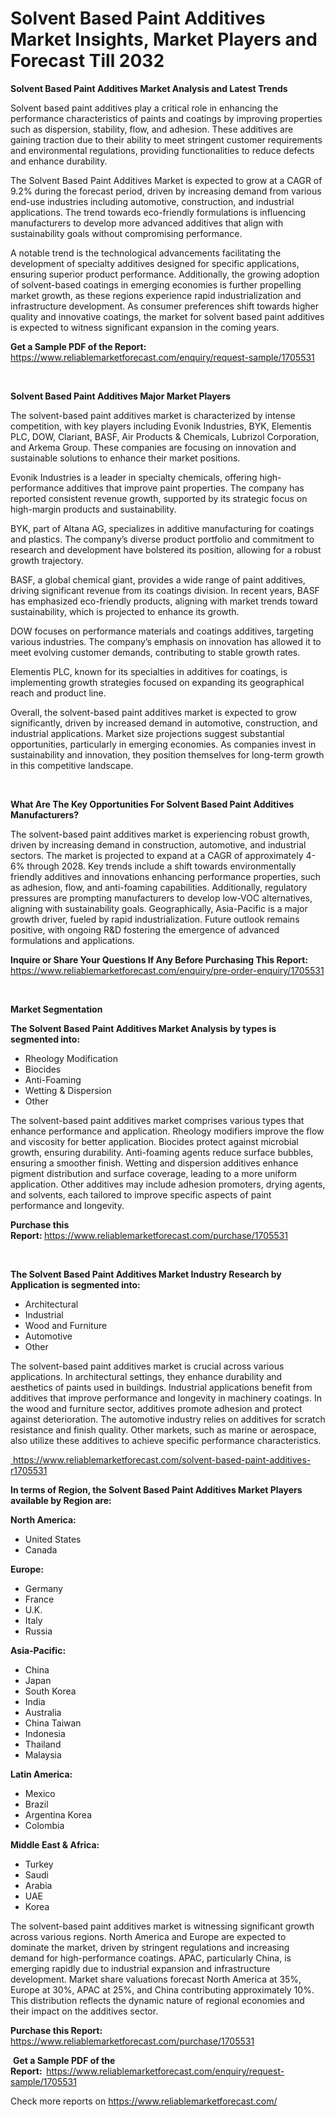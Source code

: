 <p><h1>Solvent Based Paint Additives Market Insights, Market Players and Forecast Till 2032</h1></p><p><strong>Solvent Based Paint Additives Market Analysis and Latest Trends</strong></p>
<p><p>Solvent based paint additives play a critical role in enhancing the performance characteristics of paints and coatings by improving properties such as dispersion, stability, flow, and adhesion. These additives are gaining traction due to their ability to meet stringent customer requirements and environmental regulations, providing functionalities to reduce defects and enhance durability.</p><p>The Solvent Based Paint Additives Market is expected to grow at a CAGR of 9.2% during the forecast period, driven by increasing demand from various end-use industries including automotive, construction, and industrial applications. The trend towards eco-friendly formulations is influencing manufacturers to develop more advanced additives that align with sustainability goals without compromising performance. </p><p>A notable trend is the technological advancements facilitating the development of specialty additives designed for specific applications, ensuring superior product performance. Additionally, the growing adoption of solvent-based coatings in emerging economies is further propelling market growth, as these regions experience rapid industrialization and infrastructure development. As consumer preferences shift towards higher quality and innovative coatings, the market for solvent based paint additives is expected to witness significant expansion in the coming years.</p></p>
<p><strong>Get a Sample PDF of the Report:&nbsp;</strong> <a href="https://www.reliablemarketforecast.com/enquiry/request-sample/1705531?utm_campaign=3076&utm_medium=2&utm_source=Github&utm_content=ia&utm_term=27032025&utm_id=solvent-based-paint-additives">https://www.reliablemarketforecast.com/enquiry/request-sample/1705531</a></p>
<p>&nbsp;</p>
<p><strong>Solvent Based Paint Additives Major Market Players</strong></p>
<p><p>The solvent-based paint additives market is characterized by intense competition, with key players including Evonik Industries, BYK, Elementis PLC, DOW, Clariant, BASF, Air Products & Chemicals, Lubrizol Corporation, and Arkema Group. These companies are focusing on innovation and sustainable solutions to enhance their market positions.</p><p>Evonik Industries is a leader in specialty chemicals, offering high-performance additives that improve paint properties. The company has reported consistent revenue growth, supported by its strategic focus on high-margin products and sustainability. </p><p>BYK, part of Altana AG, specializes in additive manufacturing for coatings and plastics. The company’s diverse product portfolio and commitment to research and development have bolstered its position, allowing for a robust growth trajectory. </p><p>BASF, a global chemical giant, provides a wide range of paint additives, driving significant revenue from its coatings division. In recent years, BASF has emphasized eco-friendly products, aligning with market trends toward sustainability, which is projected to enhance its growth.</p><p>DOW focuses on performance materials and coatings additives, targeting various industries. The company’s emphasis on innovation has allowed it to meet evolving customer demands, contributing to stable growth rates. </p><p>Elementis PLC, known for its specialties in additives for coatings, is implementing growth strategies focused on expanding its geographical reach and product line. </p><p>Overall, the solvent-based paint additives market is expected to grow significantly, driven by increased demand in automotive, construction, and industrial applications. Market size projections suggest substantial opportunities, particularly in emerging economies. As companies invest in sustainability and innovation, they position themselves for long-term growth in this competitive landscape.</p></p>
<p>&nbsp;</p>
<p><strong>What Are The Key Opportunities For Solvent Based Paint Additives Manufacturers?</strong></p>
<p><p>The solvent-based paint additives market is experiencing robust growth, driven by increasing demand in construction, automotive, and industrial sectors. The market is projected to expand at a CAGR of approximately 4-6% through 2028. Key trends include a shift towards environmentally friendly additives and innovations enhancing performance properties, such as adhesion, flow, and anti-foaming capabilities. Additionally, regulatory pressures are prompting manufacturers to develop low-VOC alternatives, aligning with sustainability goals. Geographically, Asia-Pacific is a major growth driver, fueled by rapid industrialization. Future outlook remains positive, with ongoing R&D fostering the emergence of advanced formulations and applications.</p></p>
<p><strong>Inquire or Share Your Questions If Any Before Purchasing This Report:</strong> <a href="https://www.reliablemarketforecast.com/enquiry/pre-order-enquiry/1705531?utm_campaign=3076&utm_medium=2&utm_source=Github&utm_content=ia&utm_term=27032025&utm_id=solvent-based-paint-additives">https://www.reliablemarketforecast.com/enquiry/pre-order-enquiry/1705531</a></p>
<p>&nbsp;</p>
<p><strong>Market Segmentation</strong></p>
<p><strong>The Solvent Based Paint Additives Market Analysis by types is segmented into:</strong></p>
<p><ul><li>Rheology Modification</li><li>Biocides</li><li>Anti-Foaming</li><li>Wetting & Dispersion</li><li>Other</li></ul></p>
<p><p>The solvent-based paint additives market comprises various types that enhance performance and application. Rheology modifiers improve the flow and viscosity for better application. Biocides protect against microbial growth, ensuring durability. Anti-foaming agents reduce surface bubbles, ensuring a smoother finish. Wetting and dispersion additives enhance pigment distribution and surface coverage, leading to a more uniform application. Other additives may include adhesion promoters, drying agents, and solvents, each tailored to improve specific aspects of paint performance and longevity.</p></p>
<p><strong>Purchase this Report:&nbsp;</strong><a href="https://www.reliablemarketforecast.com/purchase/1705531?utm_campaign=3076&utm_medium=2&utm_source=Github&utm_content=ia&utm_term=27032025&utm_id=solvent-based-paint-additives">https://www.reliablemarketforecast.com/purchase/1705531</a></p>
<p>&nbsp;</p>
<p><strong>The Solvent Based Paint Additives Market Industry Research by Application is segmented into:</strong></p>
<p><ul><li>Architectural</li><li>Industrial</li><li>Wood and Furniture</li><li>Automotive</li><li>Other</li></ul></p>
<p><p>The solvent-based paint additives market is crucial across various applications. In architectural settings, they enhance durability and aesthetics of paints used in buildings. Industrial applications benefit from additives that improve performance and longevity in machinery coatings. In the wood and furniture sector, additives promote adhesion and protect against deterioration. The automotive industry relies on additives for scratch resistance and finish quality. Other markets, such as marine or aerospace, also utilize these additives to achieve specific performance characteristics.</p></p>
<p><a href="https://www.reliablemarketforecast.com/solvent-based-paint-additives-r1705531?utm_campaign=3076&utm_medium=2&utm_source=Github&utm_content=ia&utm_term=27032025&utm_id=solvent-based-paint-additives">&nbsp;https://www.reliablemarketforecast.com/solvent-based-paint-additives-r1705531</a></p>
<p><strong>In terms of Region, the Solvent Based Paint Additives Market Players available by Region are:</strong></p>
<p>
    <p> <strong> North America: </strong>
        <ul>
            <li>United States</li>
            <li>Canada</li>
        </ul>
        </p> 
    <p> <strong> Europe: </strong>
        <ul>
            <li>Germany</li>
            <li>France</li>
            <li>U.K.</li>
            <li>Italy</li>
            <li>Russia</li>
        </ul>
        </p> 
    <p> <strong> Asia-Pacific: </strong>
        <ul>
            <li>China</li>
            <li>Japan</li>
            <li>South Korea</li>
            <li>India</li>
            <li>Australia</li>
            <li>China Taiwan</li>
            <li>Indonesia</li>
            <li>Thailand</li>
            <li>Malaysia</li>
        </ul>
        </p> 
    <p> <strong> Latin America: </strong>
        <ul>
            <li>Mexico</li>
            <li>Brazil</li>
            <li>Argentina Korea</li>
            <li>Colombia</li>
        </ul>
        </p> 
    <p> <strong> Middle East & Africa: </strong>
        <ul>
            <li>Turkey</li>
            <li>Saudi</li>
            <li>Arabia</li>
            <li>UAE</li>
            <li>Korea</li>
        </ul>
    </p>
    </p>
<p><p>The solvent-based paint additives market is witnessing significant growth across various regions. North America and Europe are expected to dominate the market, driven by stringent regulations and increasing demand for high-performance coatings. APAC, particularly China, is emerging rapidly due to industrial expansion and infrastructure development. Market share valuations forecast North America at 35%, Europe at 30%, APAC at 25%, and China contributing approximately 10%. This distribution reflects the dynamic nature of regional economies and their impact on the additives sector.</p></p>
<p><strong>Purchase this Report: </strong><a href="https://www.reliablemarketforecast.com/purchase/1705531?utm_campaign=3076&utm_medium=2&utm_source=Github&utm_content=ia&utm_term=27032025&utm_id=solvent-based-paint-additives">https://www.reliablemarketforecast.com/purchase/1705531</a></p>
<p>&nbsp;<strong>Get a Sample PDF of the Report:&nbsp;&nbsp;</strong><a href="https://www.reliablemarketforecast.com/enquiry/request-sample/1705531?utm_campaign=3076&utm_medium=2&utm_source=Github&utm_content=ia&utm_term=27032025&utm_id=solvent-based-paint-additives">https://www.reliablemarketforecast.com/enquiry/request-sample/1705531</a></p>
<p><strong></strong></p>
<p>Check more reports on <a href="https://www.reliablemarketforecast.com/?utm_campaign=3076&utm_medium=2&utm_source=Github&utm_content=ia&utm_term=27032025&utm_id=solvent-based-paint-additives">https://www.reliablemarketforecast.com/</a></p>